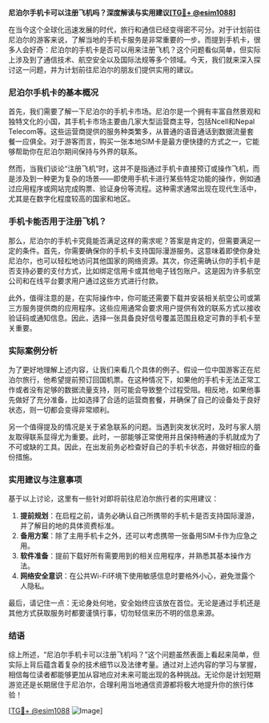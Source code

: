 **尼泊尔手机卡可以注册飞机吗？深度解读与实用建议[[TG💪+ @esim1088](https://t.me/s/esim1088)]**

在当今这个全球化迅速发展的时代，旅行和通信已经变得密不可分。对于计划前往尼泊尔的游客来说，了解当地的手机卡服务是非常重要的一步。而提到手机卡，很多人会好奇：尼泊尔的手机卡是否可以用来注册飞机？这个问题看似简单，但实际上涉及到了通信技术、航空安全以及国际法规等多个领域。今天，我们就来深入探讨这一问题，并为计划前往尼泊尔的朋友们提供实用的建议。

### 尼泊尔手机卡的基本概况

首先，我们需要了解一下尼泊尔的手机卡市场。尼泊尔是一个拥有丰富自然景观和独特文化的小国，其手机卡市场主要由几家大型运营商主导，包括Ncell和Nepal Telecom等。这些运营商提供的服务种类繁多，从普通的语音通话到数据流量套餐一应俱全。对于游客而言，购买一张本地SIM卡是最方便快捷的方式之一，它能够帮助你在尼泊尔期间保持与外界的联系。

然而，当我们谈论“注册飞机”时，这并不是指通过手机卡直接预订或操作飞机，而是涉及到一种更为复杂的场景——即使用手机卡进行某些特定功能的操作，例如通过应用程序或网站完成购票、验证身份等流程。这种需求通常出现在现代生活中，尤其是在数字化程度较高的国家和地区。

### 手机卡能否用于注册飞机？

那么，尼泊尔的手机卡究竟能否满足这样的需求呢？答案是肯定的，但需要满足一定的条件。首先，你需要确保你的手机卡支持国际漫游服务。这意味着即使你身处尼泊尔，也可以轻松地访问其他国家的网络资源。其次，你还需确认你的手机卡是否支持必要的支付方式，比如绑定信用卡或其他电子钱包账户。这是因为许多航空公司和在线平台要求用户通过这些方式进行付款。

此外，值得注意的是，在实际操作中，你可能还需要下载并安装相关航空公司或第三方服务提供商的应用程序。这些应用通常会要求用户提供有效的联系方式以接收验证码或通知信息。因此，选择一张具备良好信号覆盖范围且稳定可靠的手机卡至关重要。

### 实际案例分析

为了更好地理解上述内容，让我们来看几个具体的例子。假设一位中国游客正在尼泊尔旅行，他希望提前预订回国机票。在这种情况下，如果他的手机卡无法正常工作或者没有足够的数据流量支持，则可能会导致整个过程受阻。相反地，如果他事先做好了充分准备，比如选择了合适的运营商套餐，并确保了自己的设备处于良好状态，则一切都会变得非常顺利。

另一个值得提及的情况是关于紧急联系的问题。当遇到突发状况时，及时与家人朋友取得联系显得尤为重要。此时，一部能够正常使用并且保持畅通的手机就成为了不可或缺的工具。因此，在出发前务必检查好自己的手机卡状态，并做好相应的备份措施。

### 实用建议与注意事项

基于以上讨论，这里有一些针对即将前往尼泊尔旅行者的实用建议：

1. **提前规划**：在启程之前，请务必确认自己所携带的手机卡是否支持国际漫游，并了解目的地的具体资费标准。
2. **备用方案**：除了主用手机卡之外，还可以考虑携带一张备用SIM卡作为应急之用。
3. **软件准备**：提前下载好所有需要用到的相关应用程序，并熟悉其基本操作方法。
4. **网络安全意识**：在公共Wi-Fi环境下使用敏感信息时要格外小心，避免泄露个人隐私。

最后，请记住一点：无论身处何地，安全始终应该放在首位。无论是通过手机还是其他方式获取服务时都要谨慎行事，切勿轻信来历不明的信息来源。

### 结语

综上所述，“尼泊尔手机卡可以注册飞机吗？”这个问题虽然表面上看起来简单，但实际上背后蕴含着复杂的技术细节以及法律考量。通过对上述内容的学习与掌握，相信每位读者都能够更加从容地应对未来可能出现的各种挑战。无论你是计划短期游览还是长期居住于尼泊尔，合理利用当地通信资源都将极大地提升你的旅行体验！

[[TG💪+ @esim1088](https://t.me/s/esim1088) ![Image](https://i.postimg.cc/4NQfJmqS/Snipaste-2025-05-13-00-14-12.png)]